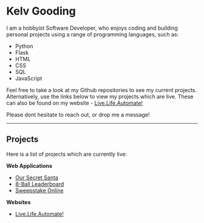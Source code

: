 # Kelv Gooding

I am a hobbyist Software Developer, who enjoys coding and building personal projects using a range of programming languages, such as:

* Python
* Flask
* HTML
* CSS
* SQL
* JavaScript

Feel free to take a look at my Github repositories to see my current projects. Alternatively, use the links below to view my projects which are live. These can also be found on my website - [Live.Life.Automate!](https://livelifeautomate.co.uk/)

Please dont hesitate to reach out, or drop me a message!

---

## **Projects**

Here is a list of projects which are currently live:

**Web Applications**

* [Our Secret Santa](https://oursecretsanta.co.uk/)
* [8-Ball Leaderboard](https://eightball-leaderboard.onrender.com/)
* [Sweepstake Online](https://sweepstakeonline.uk/)

**Websites**

* [Live.Life.Automate!](https://livelifeautomate.co.uk/)

<!---
KGoodz93/KGoodz93 is a ✨ special ✨ repository because its `README.md` (this file) appears on your GitHub profile.
You can click the Preview link to take a look at your changes.
--->
